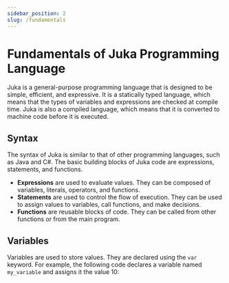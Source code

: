 ```yaml
---
sidebar_position: 2
slug: /fundamentals
---
```


# Fundamentals of Juka Programming Language

Juka is a general-purpose programming language that is designed to be simple, efficient, and expressive. It is a statically typed language, which means that the types of variables and expressions are checked at compile time. Juka is also a compiled language, which means that it is converted to machine code before it is executed.

## Syntax

The syntax of Juka is similar to that of other programming languages, such as Java and C#. The basic building blocks of Juka code are expressions, statements, and functions.

* **Expressions** are used to evaluate values. They can be composed of variables, literals, operators, and functions.
* **Statements** are used to control the flow of execution. They can be used to assign values to variables, call functions, and make decisions.
* **Functions** are reusable blocks of code. They can be called from other functions or from the main program.

## Variables

Variables are used to store values. They are declared using the `var` keyword. For example, the following code declares a variable named `my_variable` and assigns it the value 10:
